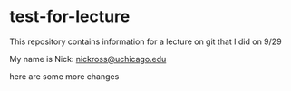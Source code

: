 # test-for-lecture
This repository contains information for a lecture on git that I did on 9/29


My name is Nick: nickross@uchicago.edu

here are some more changes
